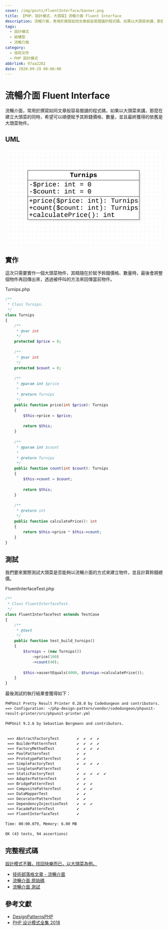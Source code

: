 ```yaml
---
cover: /img/posts/FluentInterface/banner.png
title: 【PHP、設計模式、大頭菜】流暢介面 Fluent Interface
description: 流暢介面，常用於撰寫如同文章般容易閱讀的程式碼，如果以大頭菜來講，那麼在建立大頭菜的同時，希望可以順便賦予其鈴錢價格、數量，並且最終獲得的依舊是大頭菜物件。
tags:
  - 設計模式
  - 結構型
  - 流暢介面
category:
  - 技術文件
  - PHP 設計模式
abbrlink: 97aa2282
date: 2020-09-29 00:00:00
---
```


# 流暢介面 Fluent Interface
流暢介面，常用於撰寫如同文章般容易閱讀的程式碼，如果以大頭菜來講，那麼在建立大頭菜的同時，希望可以順便賦予其鈴錢價格、數量，並且最終獲得的依舊是大頭菜物件。

## UML
![UML](/img/posts/FluentInterface/UML.png)

## 實作
這次只需要實作一個大頭菜物件，其精隨在於賦予鈴錢價格、數量時，最後會將整個物件再回傳出來，透過被呼叫的方法來回傳當前物件。

Turnips.php
```php
/**
 * Class Turnips.
 */
class Turnips
{
    /**
     * @var int
     */
    protected $price = 0;

    /**
     * @var int
     */
    protected $count = 0;

    /**
     * @param int $price
     * 
     * @return Turnips
     */
    public function price(int $price): Turnips
    {
        $this->price = $price;

        return $this;
    }

    /**
     * @param int $count
     * 
     * @return Turnips
     */
    public function count(int $count): Turnips
    {
        $this->count = $count;

        return $this;
    }

    /**
     * @return int
     */
    public function calculatePrice(): int
    {
        return $this->price * $this->count;
    }
}
```

## 測試
我們要來實際測試大頭菜是否能夠以流暢介面的方式來建立物件，並且計算鈴錢總價。

FluentInterfaceTest.php
```php
/**
 * Class FluentInterfaceTest.
 */
class FluentInterfaceTest extends TestCase
{
    /**
     * @test
     */
    public function test_build_turnips()
    {
        $turnips = (new Turnips())
            ->price(100)
            ->count(40);

        $this->assertEquals(4000, $turnips->calculatePrice());
    }
}
```

最後測試的執行結果會獲得如下：

```
PHPUnit Pretty Result Printer 0.28.0 by Codedungeon and contributors.
==> Configuration: ~/php-design-pattern/vendor/codedungeon/phpunit-result-printer/src/phpunit-printer.yml

PHPUnit 9.2.6 by Sebastian Bergmann and contributors.


 ==> AbstractFactoryTest        ✔  ✔  ✔  ✔  
 ==> BuilderPatternTest         ✔  ✔  ✔  ✔  
 ==> FactoryMethodTest          ✔  ✔  ✔  ✔  
 ==> PoolPatternTest            ✔  ✔  
 ==> PrototypePatternTest       ✔  ✔  
 ==> SimpleFactoryTest          ✔  ✔  ✔  ✔  
 ==> SingletonPatternTest       ✔  
 ==> StaticFactoryTest          ✔  ✔  ✔  ✔  ✔  
 ==> AdapterPatternTest         ✔  ✔  
 ==> BridgePatternTest          ✔  ✔  ✔  
 ==> CompositePatternTest       ✔  ✔  ✔  
 ==> DataMapperTest             ✔  ✔  
 ==> DecoratorPatternTest       ✔  ✔  
 ==> DependencyInjectionTest    ✔  ✔  ✔  
 ==> FacadePatternTest          ✔  
 ==> FluentInterfaceTest        ✔  

Time: 00:00.079, Memory: 6.00 MB

OK (43 tests, 94 assertions)
```

## 完整程式碼
[設計模式不難，找回快樂而已，以大頭菜為例。](https://github.com/Kantai235/php-design-pattern)
- [技術部落格文章 - 流暢介面](https://blog.init.engineer/posts/FluentInterface)
- [流暢介面 原始碼](https://github.com/Kantai235/php-design-pattern/tree/master/DesignPatterns/Structural/FluentInterface)
- [流暢介面 測試](https://github.com/Kantai235/php-design-pattern/tree/master/Tests/Structural/FluentInterfaceTest.php)

## 參考文獻
- [DesignPatternsPHP](https://github.com/domnikl/DesignPatternsPHP)
- [PHP 设计模式全集 2018](https://learnku.com/docs/php-design-patterns/2018)
